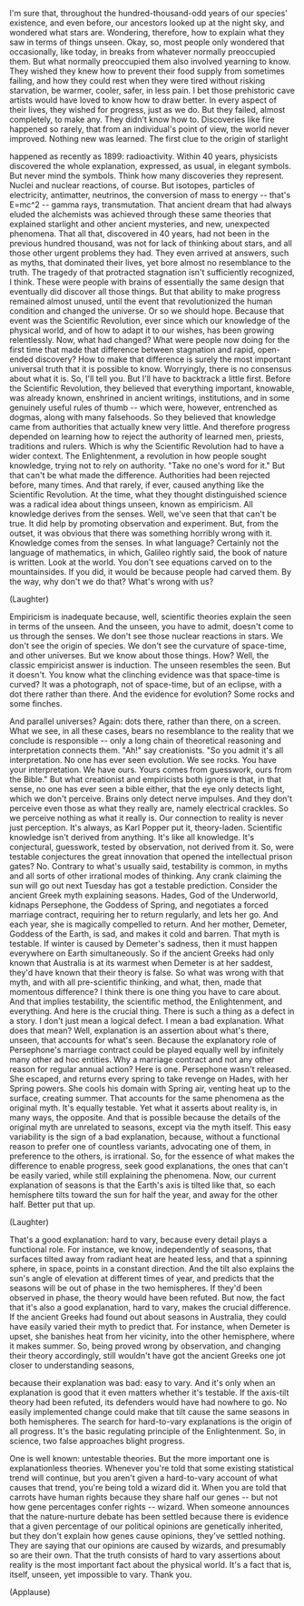 
I&#39;m sure that, throughout the hundred-thousand-odd years
of our species&#39; existence,
and even before,
our ancestors looked up at the night sky,
and wondered what stars are.
Wondering, therefore,
how to explain what they saw
in terms of things unseen.
Okay, so, most people
only wondered that occasionally, like today,
in breaks from whatever
normally preoccupied them.
But what normally preoccupied them
also involved yearning to know.
They wished they knew
how to prevent their food supply
from sometimes failing,
and how they could rest when they were tired
without risking starvation,
be warmer, cooler, safer,
in less pain.
I bet those prehistoric cave artists
would have loved to know
how to draw better.
In every aspect of their lives,
they wished for progress, just as we do.
But they failed, almost completely, to make any.
They didn&#39;t know how to.
Discoveries like fire
happened so rarely, that from an individual&#39;s point of view,
the world never improved.
Nothing new was learned.
The first clue to the origin of starlight

happened as recently as 1899: radioactivity.
Within 40 years,
physicists discovered the whole explanation,
expressed, as usual, in elegant symbols.
But never mind the symbols.
Think how many discoveries
they represent.
Nuclei and nuclear reactions, of course.
But isotopes, particles of electricity,
antimatter,
neutrinos,
the conversion of mass to energy -- that&#39;s E=mc^2 --
gamma rays,
transmutation.
That ancient dream that had always eluded the alchemists
was achieved through these same theories
that explained starlight
and other ancient mysteries,
and new, unexpected phenomena.
That all that, discovered in 40 years,
had not been in the previous hundred thousand,
was not for lack of thinking
about stars, and all those other urgent problems they had.
They even arrived at answers,
such as myths,
that dominated their lives,
yet bore almost no resemblance
to the truth.
The tragedy of that protracted stagnation
isn&#39;t sufficiently recognized, I think.
These were people with brains of
essentially the same design
that eventually did discover all those things.
But that ability to make progress
remained almost unused,
until the event that
revolutionized the human condition
and changed the universe.
Or so we should hope.
Because that event was the
Scientific Revolution,
ever since which our knowledge
of the physical world,
and of how to adapt it to our wishes,
has been growing relentlessly.
Now, what had changed?
What were people now doing for the first time
that made that difference
between stagnation
and rapid, open-ended discovery?
How to make that difference
is surely the most important universal truth
that it is possible to know.
Worryingly, there is no consensus about what it is.
So, I&#39;ll tell you.
But I&#39;ll have to backtrack a little first.
Before the Scientific Revolution,
they believed that everything important, knowable,
was already known,
enshrined in ancient writings, institutions,
and in some genuinely useful rules of thumb --
which were, however, entrenched as dogmas,
along with many falsehoods.
So they believed that knowledge came from authorities
that actually knew very little.
And therefore progress
depended on learning how to reject
the authority of learned men,
priests, traditions and rulers.
Which is why the Scientific Revolution
had to have a wider context.
The Enlightenment, a revolution in how
people sought knowledge,
trying not to rely on authority.
&quot;Take no one&#39;s word for it.&quot;
But that can&#39;t be what made the difference.
Authorities had been rejected before, many times.
And that rarely, if ever,
caused anything like the Scientific Revolution.
At the time, what they thought
distinguished science
was a radical idea about things unseen,
known as empiricism.
All knowledge derives from the senses.
Well, we&#39;ve seen that that can&#39;t be true.
It did help by promoting
observation and experiment.
But, from the outset, it was obvious
that there was something horribly wrong with it.
Knowledge comes from the senses.
In what language? Certainly not the language of mathematics,
in which, Galileo rightly said,
the book of nature is written.
Look at the world. You don&#39;t see equations
carved on to the mountainsides.
If you did, it would be because people
had carved them.
By the way, why don&#39;t we do that?
What&#39;s wrong with us?

(Laughter)

Empiricism is inadequate
because, well,
scientific theories explain the seen in terms of the unseen.
And the unseen, you have to admit,
doesn&#39;t come to us through the senses.
We don&#39;t see those nuclear reactions in stars.
We don&#39;t see the origin of species.
We don&#39;t see the curvature of space-time,
and other universes.
But we know about those things.
How?
Well, the classic empiricist answer is induction.
The unseen resembles the seen.
But it doesn&#39;t.
You know what the clinching evidence was
that space-time is curved?
It was a photograph, not of space-time,
but of an eclipse, with a dot there rather than there.
And the evidence for evolution?
Some rocks and some finches.

And parallel universes? Again: dots there,
rather than there, on a screen.
What we see, in all these cases,
bears no resemblance to the reality
that we conclude is responsible --
only a long chain of theoretical reasoning
and interpretation connects them.
&quot;Ah!&quot; say creationists.
&quot;So you admit it&#39;s all interpretation.
No one has ever seen evolution.
We see rocks.
You have your interpretation. We have ours.
Yours comes from guesswork,
ours from the Bible.&quot;
But what creationist and empiricists both ignore
is that, in that sense,
no one has ever seen a bible either,
that the eye only detects light, which we don&#39;t perceive.
Brains only detect nerve impulses.
And they don&#39;t perceive even those as what they really are,
namely electrical crackles.
So we perceive nothing as what it really is.
Our connection to reality
is never just perception.
It&#39;s always, as Karl Popper put it,
theory-laden.
Scientific knowledge isn&#39;t derived from anything.
It&#39;s like all knowledge. It&#39;s conjectural, guesswork,
tested by observation,
not derived from it.
So, were testable conjectures
the great innovation that opened the intellectual prison gates?
No. Contrary to what&#39;s usually said,
testability is common,
in myths and all sorts of other irrational modes of thinking.
Any crank claiming the sun will go out next Tuesday
has got a testable prediction.
Consider the ancient Greek myth
explaining seasons.
Hades, God of the Underworld,
kidnaps Persephone, the Goddess of Spring,
and negotiates a forced marriage contract,
requiring her to return regularly, and lets her go.
And each year,
she is magically compelled to return.
And her mother, Demeter,
Goddess of the Earth,
is sad, and makes it cold and barren.
That myth is testable.
If winter is caused by Demeter&#39;s sadness,
then it must happen everywhere on Earth simultaneously.
So if the ancient Greeks had only known that Australia
is at its warmest when Demeter is at her saddest,
they&#39;d have known that their theory is false.
So what was wrong with that myth,
and with all pre-scientific thinking,
and what, then, made that momentous difference?
I think there is one thing you have to care about.
And that implies
testability, the scientific method,
the Enlightenment, and everything.
And here is the crucial thing.
There is such a thing as a defect in a story.
I don&#39;t just mean a logical defect. I mean a bad explanation.
What does that mean? Well, explanation
is an assertion about what&#39;s there, unseen,
that accounts for what&#39;s seen.
Because the explanatory role
of Persephone&#39;s marriage contract
could be played equally well
by infinitely many other
ad hoc entities.
Why a marriage contract and not any other reason
for regular annual action?
Here is one. Persephone wasn&#39;t released.
She escaped, and returns every spring
to take revenge on Hades,
with her Spring powers.
She cools his domain with Spring air,
venting heat up to the surface, creating summer.
That accounts for the same phenomena as the original myth.
It&#39;s equally testable.
Yet what it asserts about reality
is, in many ways, the opposite.
And that is possible because
the details of the original myth
are unrelated to seasons,
except via the myth itself.
This easy variability
is the sign of a bad explanation,
because, without a functional reason to prefer
one of countless variants,
advocating one of them, in preference to the others,
is irrational.
So, for the essence of what
makes the difference to enable progress,
seek good explanations,
the ones that can&#39;t be easily varied,
while still explaining the phenomena.
Now, our current explanation of seasons
is that the Earth&#39;s axis is tilted like that,
so each hemisphere tilts toward the sun for half the year,
and away for the other half.
Better put that up.

(Laughter)


That&#39;s a good explanation: hard to vary,
because every detail plays a functional role.
For instance, we know, independently of seasons,
that surfaces tilted away
from radiant heat are heated less,
and that a spinning sphere, in space,
points in a constant direction.
And the tilt also explains
the sun&#39;s angle of elevation at different times of year,
and predicts that the seasons
will be out of phase in the two hemispheres.
If they&#39;d been observed in phase,
the theory would have been refuted.
But now, the fact that it&#39;s also a good explanation,
hard to vary, makes the crucial difference.
If the ancient Greeks had found out
about seasons in Australia,
they could have easily varied their myth
to predict that.
For instance, when Demeter is upset,
she banishes heat from her vicinity,
into the other hemisphere, where it makes summer.
So, being proved wrong by observation,
and changing their theory accordingly,
still wouldn&#39;t have got the ancient Greeks
one jot closer to understanding seasons,

because their explanation was bad: easy to vary.
And it&#39;s only when an explanation is good
that it even matters whether it&#39;s testable.
If the axis-tilt theory had been refuted,
its defenders would have had nowhere to go.
No easily implemented change
could make that tilt
cause the same seasons in both hemispheres.
The search for hard-to-vary explanations
is the origin of all progress.
It&#39;s the basic regulating principle
of the Enlightenment.
So, in science, two false approaches blight progress.

One is well known: untestable theories.
But the more important one is explanationless theories.
Whenever you&#39;re told that some existing statistical trend will continue,
but you aren&#39;t given a hard-to-vary account
of what causes that trend,
you&#39;re being told a wizard did it.
When you are told that carrots have human rights
because they share half our genes --
but not how gene percentages confer rights -- wizard.
When someone announces that the nature-nurture debate
has been settled because there is evidence
that a given percentage of our
political opinions are genetically inherited,
but they don&#39;t explain how genes cause opinions,
they&#39;ve settled nothing. They are saying that our
opinions are caused by wizards,
and presumably so are their own.
That the truth consists of
hard to vary assertions about reality
is the most important fact
about the physical world.
It&#39;s a fact that is, itself, unseen,
yet impossible to vary. Thank you.

(Applause)


